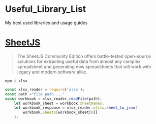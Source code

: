 # Useful_Library_List
My best used libraries and usage guides











#  [SheetJS](https://sheetjs.com/)

> The SheetJS Community Edition offers battle-tested open-source solutions for extracting useful data from almost any complex spreadsheet and generating new spreadsheets that will work with legacy and modern software alike.

`npm i xlsx `

```javascript
const xlsx_reader = require('xlsx');
const path ="file path...."
const workbook = xlsx_reader.readFile(path);
    let workbook_sheet = workbook.SheetNames;
    let workbook_response = xlsx_reader.utils.sheet_to_json(
        workbook.Sheets[workbook_sheet[0]]
    );


  
```
